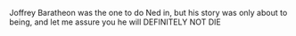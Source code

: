 Joffrey Baratheon was the one to do Ned in, but his story was only about
to being, and let me assure you he will DEFINITELY NOT DIE

